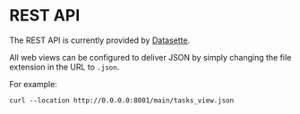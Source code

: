 # REST API

The REST API is currently provided by [Datasette].

[Datasette]: https://github.com/simonw/datasette

All web views can be configured to deliver JSON
by simply changing the file extension in the URL to `.json`.

For example:
```shell
curl --location http://0.0.0.0:8001/main/tasks_view.json
```
